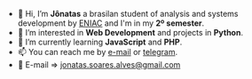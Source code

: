 - 👋 Hi, I’m **Jônatas** a brasilan student of analysis and systems development by [ENIAC](https://www.eniac.com.br/) and I'm in my **2º semester**.
- 👀 I’m interested in **Web Development** and projects in **Python**.
- 🌱 I’m currently learning **JavaScript** and **PHP**.
- 📫 You can reach me by [e-mail](mailto:jonatas.soares.alves@gmail.com) or [telegram](https://telegram.me/JonatasSoaresAlves).
- 📧 E-mail => jonatas.soares.alves@gmail.com
